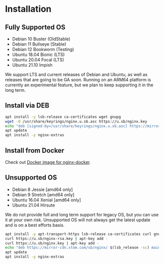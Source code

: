 # Installation

## Fully Supported OS

* Debian 10 Buster (OldStable)
* Debian 11 Bullseye (Stable)
* Debian 12 Bookworm (Testing)
* Ubuntu 18.04 Bionic (LTS)
* Ubuntu 20.04 Focal (LTS)
* Ubuntu 21.10 Impish

We support LTS and current releases of Debian and Ubuntu, as well as releases that are going to be GA soon. Running on an ARM64 platform is currently an experimental feature, but we plan to keep supporting it in the long term.

## Install via DEB

``` sh
apt install -y lsb-release ca-certificates wget gnupg
wget -O /usr/share/keyrings/nginx.u.sb.asc https://u.sb/nginx.key
echo "deb [signed-by=/usr/share/keyrings/nginx.u.sb.asc] https://mirror-cdn.xtom.com/sb/nginx/ $(lsb_release -sc) main" > /etc/apt/sources.list.d/nginx.u.sb.list
apt update
apt install -y nginx-extras
```

## Install from Docker

Check out [Docker image for nginx-docker](https://github.com/u-sb/nginx-docker).

## Unsupported OS

* Debian 8 Jessie [amd64 only]
* Debian 9 Stretch [amd64 only]
* Ubuntu 16.04 Xenial [amd64 only]
* Ubuntu 21.04 Hirsute

We do not provide full and long term support for legacy OS, but you can use it at your own risk. Unsupported OS will not always get the latest update and is on a best efforts basis.

``` sh
apt install -y apt-transport-https lsb-release ca-certificates curl gnupg
curl https://u.sb/nginx-rsa.key | apt-key add -
curl https://u.sb/nginx.key | apt-key add -
echo "deb https://mirror-cdn.xtom.com/sb/nginx/ $(lsb_release -sc) main" > /etc/apt/sources.list.d/nginx.u.sb.list
apt update
apt install -y nginx-extras
```
